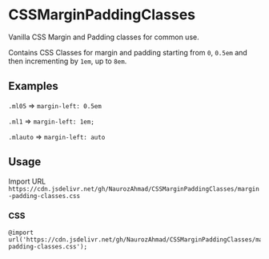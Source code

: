 # CSSMarginPaddingClasses
Vanilla CSS Margin and Padding classes for common use.

Contains CSS Classes for margin and padding starting from `0`, `0.5em` and then incrementing by `1em`, up to `8em`.

## Examples
`.ml05` => `margin-left: 0.5em`

`.ml1` => `margin-left: 1em;`

`.mlauto` => `margin-left: auto`

## Usage
Import URL `https://cdn.jsdelivr.net/gh/NaurozAhmad/CSSMarginPaddingClasses/margin-padding-classes.css`

### CSS
```
@import url('https://cdn.jsdelivr.net/gh/NaurozAhmad/CSSMarginPaddingClasses/margin-padding-classes.css');
```

